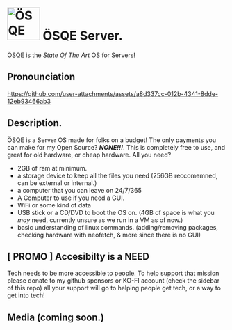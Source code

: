 # <img src="https://i.ibb.co/kgtgS9HK/OSQE.png" alt="ÖSQE Logo" width="75" height="75" /> ÖSQE Server.

ÖSQE is the *State Of The Art* OS for Servers!

## Pronounciation

https://github.com/user-attachments/assets/a8d337cc-012b-4341-8dde-12eb93466ab3

## Description.

ÖSQE is a Server OS made for folks on a budget! The only payments you can make for my Open Source? ***NONE!!!***. This is completely free to use, and great for old hardware, or cheap hardware. All you need?

- 2GB of ram at minimum.
- a storage device to keep all the files you need (256GB reccomemned, can be external or internal.)
- a computer that you can leave on 24/7/365
- A Computer to use if you need a GUI.
- WiFi or some kind of data
- USB stick or a CD/DVD to boot the OS on. (4GB of space is what you *may* need, currently unsure as we run in a VM as of now.)
- basic understanding of linux commands. (adding/removing packages, checking hardware with neofetch, & more since there is no GUI)

## [ PROMO ] Accesibilty is a NEED

Tech needs to be more accessible to people. To help support that mission please donate to my github sponsors or KO-FI account (check the sidebar of this repo) all your support will go to helping people get tech, or a way to get into tech!

## Media (coming soon.)
